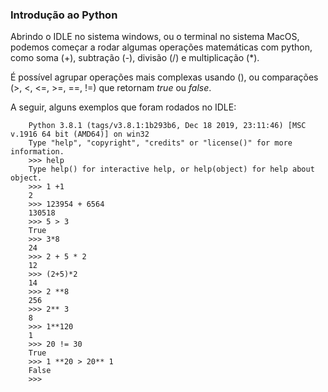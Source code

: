 ### Introdução ao Python

Abrindo o IDLE no sistema windows, ou o terminal no sistema MacOS, podemos começar a rodar algumas operações matemáticas com python, como soma (+), subtração (-), divisão (/) e multiplicação (*). 

É possível agrupar operações mais complexas usando (), ou comparações (>, <, <=, >=, ==, !=) que retornam *true* ou *false*. 

A seguir, alguns exemplos que foram rodados no IDLE:

        Python 3.8.1 (tags/v3.8.1:1b293b6, Dec 18 2019, 23:11:46) [MSC v.1916 64 bit (AMD64)] on win32
        Type "help", "copyright", "credits" or "license()" for more information.
        >>> help
        Type help() for interactive help, or help(object) for help about object.
        >>> 1 +1
        2
        >>> 123954 + 6564
        130518
        >>> 5 > 3
        True
        >>> 3*8
        24
        >>> 2 + 5 * 2
        12
        >>> (2+5)*2
        14
        >>> 2 **8
        256
        >>> 2** 3
        8
        >>> 1**120
        1
        >>> 20 != 30
        True
        >>> 1 **20 > 20** 1
        False
        >>> 



